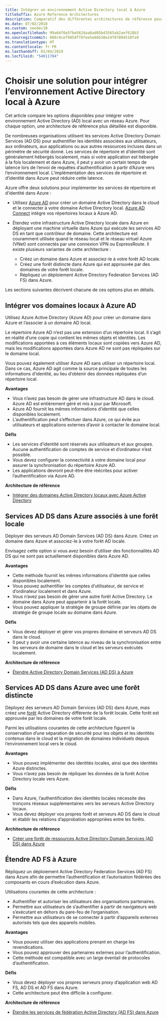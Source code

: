 ```yaml
---
title: Intégrer un environnement Active Directory local à Azure
titleSuffix: Azure Reference Architectures
description: Comparatif des différentes architectures de référence pour intégrer un environnement Active Directory local à Azure.
ms.date: 07/02/2018
ms.custom: seodec18
ms.openlocfilehash: 99a64f0a5fbe5624aa8ad05bd3565ab2aef618b3
ms.sourcegitcommit: 680c9cef945dff6fee5e66b38e24f07804510fa9
ms.translationtype: HT
ms.contentlocale: fr-FR
ms.lasthandoff: 01/04/2019
ms.locfileid: "54011784"
---
```

# <a name="choose-a-solution-for-integrating-on-premises-active-directory-with-azure"></a>Choisir une solution pour intégrer l’environnement Active Directory local à Azure

Cet article compare les options disponibles pour intégrer votre environnement Active Directory (AD) local avec un réseau Azure. Pour chaque option, une architecture de référence plus détaillée est disponible.

De nombreuses organisations utilisent les services Active Directory Domain Services (AD DS) pour authentifier les identités associées aux utilisateurs, aux ordinateurs, aux applications ou aux autres ressources incluses dans un périmètre de sécurité donné. Les services de répertoire et d’identité sont généralement hébergés localement, mais si votre application est hébergée à la fois localement et dans Azure, il peut y avoir un certain temps de latence lors de l’envoi de requêtes d’authentification à partir d’Azure vers l’environnement local. L’implémentation des services de répertoire et d’identité dans Azure peut réduire cette latence.

Azure offre deux solutions pour implémenter les services de répertoire et d’identité dans Azure :

- Utilisez [Azure AD][azure-active-directory] pour créer un domaine Active Directory dans le cloud et le connecter à votre domaine Active Directory local. [Azure AD Connect][azure-ad-connect] intègre vos répertoires locaux à Azure AD.

- Étendez votre infrastructure Active Directory locale dans Azure en déployant une machine virtuelle dans Azure qui exécute les services AD DS en tant que contrôleur de domaine. Cette architecture est couramment utilisée quand le réseau local et le réseau virtuel Azure (VNet) sont connectés par une connexion VPN ou ExpressRoute. Il existe plusieurs variantes de cette architecture :

  - Créez un domaine dans Azure et associez-le à votre forêt AD locale.
  - Créez une forêt distincte dans Azure qui est approuvée par des domaines de votre forêt locale.
  - Répliquez un déploiement Active Directory Federation Services (AD FS) dans Azure.

Les sections suivantes décrivent chacune de ces options plus en détails.

## <a name="integrate-your-on-premises-domains-with-azure-ad"></a>Intégrer vos domaines locaux à Azure AD

Utilisez Azure Active Directory (Azure AD) pour créer un domaine dans Azure et l’associer à un domaine AD local.

Le répertoire Azure AD n’est pas une extension d’un répertoire local. Il s’agit en réalité d’une copie qui contient les mêmes objets et identités. Les modifications apportées à ces éléments locaux sont copiées vers Azure AD, mais les modifications apportées dans Azure AD ne sont pas répliquées sur le domaine local.

Vous pouvez également utiliser Azure AD sans utiliser un répertoire local. Dans ce cas, Azure AD agit comme la source principale de toutes les informations d’identité, au lieu d’obtenir des données répliquées d’un répertoire local.

**Avantages**

- Vous n’avez pas besoin de gérer une infrastructure AD dans le cloud. Azure AD est entièrement géré et mis à jour par Microsoft.
- Azure AD fournit les mêmes informations d’identité que celles disponibles localement.
- L’authentification peut s’effectuer dans Azure, ce qui évite aux utilisateurs et applications externes d’avoir à contacter le domaine local.

**Défis**

- Les services d’identité sont réservés aux utilisateurs et aux groupes. Aucune authentification de comptes de service et d’ordinateur n’est possible.
- Vous devez configurer la connectivité à votre domaine local pour assurer la synchronisation du répertoire Azure AD.
- Les applications devront peut-être être réécrites pour activer l’authentification via Azure AD.

**Architecture de référence**

- [Intégrer des domaines Active Directory locaux avec Azure Active Directory][aad]

## <a name="ad-ds-in-azure-joined-to-an-on-premises-forest"></a>Services AD DS dans Azure associés à une forêt locale

Déployer des serveurs AD Domain Services (AD DS) dans Azure. Créez un domaine dans Azure et associez-le à votre forêt AD locale.

Envisagez cette option si vous avez besoin d’utiliser des fonctionnalités AD DS qui ne sont pas actuellement disponibles dans Azure AD.

**Avantages**

- Cette méthode fournit les mêmes informations d’identité que celles disponibles localement.
- Vous pouvez authentifier les comptes d’utilisateur, de service et d’ordinateur localement et dans Azure.
- Vous n’avez pas besoin de gérer une autre forêt Active Directory. Le domaine dans Azure peut appartenir à la forêt locale.
- Vous pouvez appliquer la stratégie de groupe définie par les objets de stratégie de groupe locale au domaine dans Azure.

**Défis**

- Vous devez déployer et gérer vos propres domaine et serveurs AD DS dans le cloud.
- Il peut y avoir une certaine latence au niveau de la synchronisation entre les serveurs de domaine dans le cloud et les serveurs exécutés localement.

**Architecture de référence**

- [Étendre Active Directory Domain Services (AD DS) à Azure][ad-ds]

## <a name="ad-ds-in-azure-with-a-separate-forest"></a>Services AD DS dans Azure avec une forêt distincte

Déployez des serveurs AD Domain Services (AD DS) dans Azure, mais créez une [forêt][ad-forest-defn] Active Directory différente de la forêt locale. Cette forêt est approuvée par les domaines de votre forêt locale.

Parmi les utilisations courantes de cette architecture figurent la conservation d’une séparation de sécurité pour les objets et les identités contenus dans le cloud et la migration de domaines individuels depuis l’environnement local vers le cloud.

**Avantages**

- Vous pouvez implémenter des identités locales, ainsi que des identités Azure distinctes.
- Vous n’avez pas besoin de répliquer les données de la forêt Active Directory locale vers Azure.

**Défis**

- Dans Azure, l’authentification des identités locales nécessite des tronçons réseaux supplémentaires vers les serveurs Active Directory locaux.
- Vous devez déployer vos propres forêt et serveurs AD DS dans le cloud et établir les relations d’approbation appropriées entre les forêts.

**Architecture de référence**

- [Créer une forêt de ressources Active Directory Domain Services (AD DS) dans Azure][ad-ds-forest]

## <a name="extend-ad-fs-to-azure"></a>Étendre AD FS à Azure

Répliquez un déploiement Active Directory Federation Services (AD FS) dans Azure afin de permettre l’authentification et l’autorisation fédérées des composants en cours d’exécution dans Azure.

Utilisations courantes de cette architecture :

- Authentifier et autoriser les utilisateurs des organisations partenaires.
- Permettre aux utilisateurs de s’authentifier à partir de navigateurs web s’exécutant en dehors du pare-feu de l’organisation.
- Permettre aux utilisateurs de se connecter à partir d’appareils externes autorisés tels que des appareils mobiles.

**Avantages**

- Vous pouvez utiliser des applications prenant en charge les revendications.
- Vous pouvez approuver des partenaires externes pour l’authentification.
- Cette méthode est compatible avec un large éventail de protocoles d’authentification.

**Défis**

- Vous devez déployer vos propres serveurs proxy d’application web AD FS, AD DS et AD FS dans Azure.
- Cette architecture peut être difficile à configurer.

**Architecture de référence**

- [Étendre les services de fédération Active Directory (AD FS) dans Azure][adfs]

<!-- links -->

[aad]: ./azure-ad.md
[ad-ds]: ./adds-extend-domain.md
[ad-ds-forest]: ./adds-forest.md
[ad-forest-defn]: /windows/desktop/AD/forests
[adfs]: ./adfs.md

[azure-active-directory]: /azure/active-directory-domain-services/active-directory-ds-overview
[azure-ad-connect]: /azure/active-directory/hybrid/whatis-hybrid-identity
